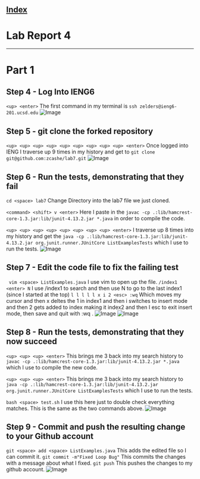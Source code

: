 
[Index](https://zcashe.github.io/cse15l-lab-reports/index.html)
---
# Lab Report 4 
---
# Part 1 

## Step 4 - Log Into IENG6
``` <up> <enter> ``` The first command in my terminal is ```ssh zelders@ieng6-201.ucsd.edu```
![Image](assets/lab-report4/ieng4.png)


## Step 5 - git clone the forked repository
``` <up> <up> <up> <up> <up> <up> <up> <up> <up> <enter> ``` Once logged into IENG I traverse up 9 times in my history and get to 
```git clone git@github.com:zcashe/lab7.git```
![Image](assets/lab-report4/clone.png)

## Step 6 - Run the tests, demonstrating that they fail
``` cd <space> lab7 ``` Change Directory into the lab7 file we just cloned.

``` <command> <shift> v <enter> ``` Here I paste in the ``` javac -cp .:lib/hamcrest-core-1.3.jar:lib/junit-4.13.2.jar *.java ``` in order to 
compile the code.

``` <up> <up> <up> <up> <up> <up> <up> <up> <enter> ``` I traverse up 8 times into my history and get the 
``` java -cp .:lib/hamcrest-core-1.3.jar:lib/junit-4.13.2.jar org.junit.runner.JUnitCore ListExamplesTests ```
which I use to run the tests.
![Image](assets/lab-report4/step6.png)

## Step 7 - Edit the code file to fix the failing test
``` vim <space> ListExamples.java``` I use vim to open up the file.
``` /index1 <enter> N ``` I use /index1 to search and then use N to go to the last index1 (since I started at the top)
``` l l l l l x i 2 <esc> :wq ``` Which moves my cursor and then x deltes the 1 in index1 and then i switches
to insert mode and then 2 gets added to index making it index2 and then I esc to exit insert mode, then save and quit with :wq .
![Image](assets/lab-report4/step7-1.png)
![Image](assets/lab-report4/step7-2.png)

## Step 8 - Run the tests, demonstrating that they now succeed
``` <up> <up> <up> <enter> ``` This brings me 3 back into my search history to ``` javac -cp .:lib/hamcrest-core-1.3.jar:lib/junit-4.13.2.jar *.java ``` which I use to compile the new code.

``` <up> <up> <up> <enter> ``` This brings me 3 back into my search history to ``` java -cp .:lib/hamcrest-core-1.3.jar:lib/junit-4.13.2.jar org.junit.runner.JUnitCore ListExamplesTests ``` which I use to run the tests.


``` bash <space> test.sh ``` I use this here just to double check everything matches. This is the same as the two commands above.
![Image](assets/lab-report4/step8.png)

## Step 9 - Commit and push the resulting change to your Github account

``` git <space> add <space> ListExamples.java ``` This adds the edited file so I can commit it.
``` git commit -m"Fixed Loop Bug" ``` This commits the changes with a message about what I fixed.
``` git push ``` This pushes the changes to my github account.
![Image](assets/lab-report4/step9.png)
